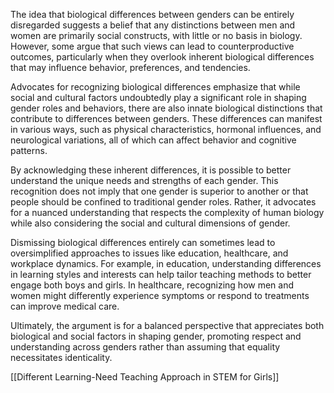 
The idea that biological differences between genders can be entirely disregarded suggests a belief that any distinctions between men and women are primarily social constructs, with little or no basis in biology. However, some argue that such views can lead to counterproductive outcomes, particularly when they overlook inherent biological differences that may influence behavior, preferences, and tendencies.

Advocates for recognizing biological differences emphasize that while social and cultural factors undoubtedly play a significant role in shaping gender roles and behaviors, there are also innate biological distinctions that contribute to differences between genders. These differences can manifest in various ways, such as physical characteristics, hormonal influences, and neurological variations, all of which can affect behavior and cognitive patterns.

By acknowledging these inherent differences, it is possible to better understand the unique needs and strengths of each gender. This recognition does not imply that one gender is superior to another or that people should be confined to traditional gender roles. Rather, it advocates for a nuanced understanding that respects the complexity of human biology while also considering the social and cultural dimensions of gender.

Dismissing biological differences entirely can sometimes lead to oversimplified approaches to issues like education, healthcare, and workplace dynamics. For example, in education, understanding differences in learning styles and interests can help tailor teaching methods to better engage both boys and girls. In healthcare, recognizing how men and women might differently experience symptoms or respond to treatments can improve medical care.

Ultimately, the argument is for a balanced perspective that appreciates both biological and social factors in shaping gender, promoting respect and understanding across genders rather than assuming that equality necessitates identicality.

[[Different Learning-Need Teaching Approach in STEM for Girls]]

